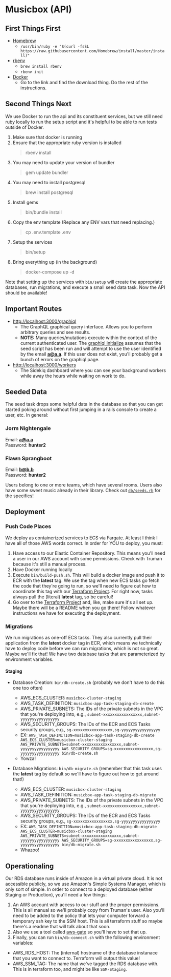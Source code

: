 # Musicbox (API)

## First Things First

- [Homebrew](https://brew.sh/)
  - `/usr/bin/ruby -e "$(curl -fsSL https://raw.githubusercontent.com/Homebrew/install/master/install)"`
- [rbenv](https://github.com/rbenv/rbenv#homebrew-on-macos)
  - `brew install rbenv`
  - `rbenv init`
- [Docker](https://www.docker.com/get-started)
  - Go to the link and find the download thing.  Do the rest of the instructions.

## Second Things Next

We use Docker to run the api and its constituent services, but we still need ruby locally to run the setup script and it's helpful to be able to run tests outside of Docker.

1.  Make sure that docker is running
2.  Ensure that the appropriate ruby version is installed
    > rbenv install
3.  You may need to update your version of bundler
    > gem update bundler
4.  You may need to install postgresql
    > brew install postgresql
5.  Install gems
    > bin/bundle install
6.  Copy the env template (Replace any ENV vars that need replacing.)
    > cp .env.template .env
7.  Setup the services
    > bin/setup
8.  Bring everything up (in the background)
    > docker-compose up -d

Note that setting up the services with `bin/setup` will create the appropriate databases, run migrations, and execute a small seed data task.  Now the API should be available!

## Important Routes

- [http://localhost:3000/graphiql](http://localhost:3000/graphiql)
  - The GraphQL graphical query interface.  Allows you to perform arbitrary queries and see results.
  - **NOTE:** Many queries/mutations execute within the context of the current authenticated user.  The [graphiql initialize](config/initializers/graphiql.rb) assumes that the seed script has been run and will attempt to use the user identified by the email **a@a.a**.  If this user does not exist, you'll probably get a bunch of errors on the graphiql page.
- [http://localhost:3000/workers](http://localhost:3000/workers)
  - The Sidekiq dashboard where you can see your background workers while away the hours while waiting on work to do.

## Seeded Data

The seed task drops some helpful data in the database so that you can get started poking around without first jumping in a rails console to create a user, etc.  In general:

### Jorm Nightengale
Email:  **a@a.a**  
Password:  **hunter2**

### Flawn Sprangboot
Email:  **b@b.b**  
Password:  **hunter2**

Users belong to one or more teams, which have several rooms.  Users also have some sweet music already in their library.  Check out [`db/seeds.rb`](db/seeds.rb) for the specifics!

## Deployment

### Push Code Places

We deploy as containerized services to ECS via Fargate.  At least I think I have all of those AWS words correct.  In order for YOU to deploy, you must:

1.  Have access to our Elastic Container Repository.  This means you'll need a user in our AWS account with some permissions.  Check with Truman because it's still a manual process.
2.  Have Docker running locally
3.  Execute `bin/build-push.sh`.  This will build a docker image and push it to ECR with the **latest** tag.  We use the tag when new ECS tasks go fetch the code that they're going to run, so we'll need to figure out how to coordinate this tag with our [Terraform Project](https://github.com/go-between/musicbox-terraform).  For right now, tasks always pull the (literal) **latest** tag, so be careful!
4.  Go over to the [Terraform Project](https://github.com/go-between/musicbox-terraform) and, like, make sure it's all set up.  Maybe there will be a README when you go there!  Follow whatever instructions we have for executing the deployment.

### Migrations

We run migrations as one-off ECS tasks.  They also currently pull their application from the **latest** docker tag in ECR, which means we technically have to deploy code before we can run migrations, which is not so great.  Maybe we'll fix that!  We have two database tasks that are parameterized by environment variables.

#### Staging
- Database Creation: `bin/db-create.sh` (probably we don't have to do this one too often)
  - AWS_ECS_CLUSTER: `musicbox-cluster-staging`
  - AWS_TASK_DEFINITION: `musicbox-app-task-staging-db-create`
  - AWS_PRIVATE_SUBNETS: The IDs of the private subnets in the VPC that you're deploying into, e.g., `subnet-xxxxxxxxxxxxxxxxx,subnet-yyyyyyyyyyyyyyyyy`
  - AWS_SECURITY_GROUPS: The IDs of the ECR and ECS Tasks security groups, e.g., `sg-xxxxxxxxxxxxxxxxx,sg-yyyyyyyyyyyyyyyyy`
  - EX: `AWS_TASK_DEFINITION=musicbox-app-task-staging-db-create AWS_ECS_CLUSTER=musicbox-cluster-staging AWS_PRIVATE_SUBNETS=subnet-xxxxxxxxxxxxxxxxx,subnet-yyyyyyyyyyyyyyyyy AWS_SECURITY_GROUPS=sg-xxxxxxxxxxxxxxxxx,sg-yyyyyyyyyyyyyyyyy bin/db-create.sh`
  - Yowza!

- Database Migrations: `bin/db-migrate.sh` (remember that this task uses the **latest** tag by default so we'll have to figure out how to get around that!)
  - AWS_ECS_CLUSTER: `musicbox-cluster-staging`
  - AWS_TASK_DEFINITION: `musicbox-app-task-staging-db-migrate`
  - AWS_PRIVATE_SUBNETS: The IDs of the private subnets in the VPC that you're deploying into, e.g., `subnet-xxxxxxxxxxxxxxxxx,subnet-yyyyyyyyyyyyyyyyy`
  - AWS_SECURITY_GROUPS: The IDs of the ECR and ECS Tasks security groups, e.g., `sg-xxxxxxxxxxxxxxxxx,sg-yyyyyyyyyyyyyyyyy`
  - EX: `AWS_TASK_DEFINITION=musicbox-app-task-staging-db-migrate AWS_ECS_CLUSTER=musicbox-cluster-staging AWS_PRIVATE_SUBNETS=subnet-xxxxxxxxxxxxxxxxx,subnet-yyyyyyyyyyyyyyyyy AWS_SECURITY_GROUPS=sg-xxxxxxxxxxxxxxxxx,sg-yyyyyyyyyyyyyyyyy bin/db-migrate.sh`
  - Whazoo!

## Operationaling

Our RDS database runs inside of Amazon in a virtual private cloud.  It is not accessible publicly, so we use Amazon's Simple Systems Manager, which is only sort of simple. In order to connect to a deployed database (either Staging or Production), you'll need a few things:

1.  An AWS account with access to our stuff and the proper permissions. This is all manual so we'll probably copy from Truman's user. Also you'll need to be added to the policy that lets your computer forward a temporary ssh key to the SSM host. This is all terraform stuff so maybe there's a readme that will talk about that soon.
2.  Also we use a tool called [aws-gate](https://aws-gate.readthedocs.io/en/latest/quickstart/#prerequisites) so you'll have to set that up.
3.  Finally, you can run `bin/db-connect.sh` with the following environment variables:
  - AWS_RDS_HOST: The (internal) hostname of the database instanace that you want to connect to. Terraform will output this value!
  - AWS_SSM_TAG: The name that we've tagged the RDS database with. This is in terraform too, and might be like `SSM-Staging`.
